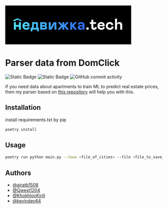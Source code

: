 ![Logo](img/logo.png)
# **Parser data from DomClick**
 ![Static Badge](https://img.shields.io/badge/python-3.11-blue) ![Static Badge](https://img.shields.io/badge/PostgreSQL-16-green) ![GitHub commit activity](https://img.shields.io/github/commit-activity/w/Sirius-2024-AI/parsing_data_DK?color=orange)


If you need data about apartments to train ML to predict real estate prices, then my parser based on [this repository](https://gitlab.com/airatb1508/domclick-parser/-/blob/main/API.org) will help you with this.

## Installation

install requirements.txt by pip 

```bash
poetry install
```
    
## Usage

```bash
poetry run python main.py --town <file_of_cities> --file <file_to_save_data>
```


## Authors

- [@airatb1508](https://gitlab.com/airatb1508)
- [@Qwest1204](https://github.com/Qwest1204)
- [@KhokhlovKirill](https://github.com/KhokhlovKirill)
- [@kevindev64](https://github.com/kevindev64)

